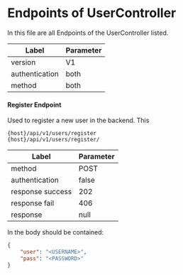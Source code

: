 # Endpoints of UserController

In this file are all Endpoints of the UserController listed.

| Label          | Parameter |
| -------------- | --------- |
| version        | V1        |
| authentication | both      |
| method         | both      |



#### Register Endpoint

Used to register a new user in the backend. This 

 ```
{host}/api/v1/users/register
{host}/api/v1/users/register/
 ```

| Label            | Parameter |
| ---------------- | --------- |
| method           | POST      |
| authentication   | false     |
| response success | 202       |
| response fail    | 406       |
| response         | null      |

In the body should be contained:

```json
{
	"user": "<USERNAME>",
	"pass": "<PASSWORD>"
}
```